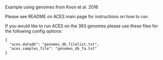 Example using genomes from Kvon et al. 2016

Please see README on ACES main page for instructions on how to run.

If you would like to run ACES on the 393 genomes please use these files for the following config options:

```
{
  "aces.datadb": "genomes_db_filelist.txt",
  "aces.samples_file": "genomes_db_fa.txt"
}
```
